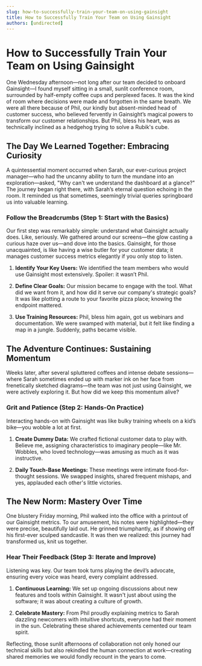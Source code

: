 ```yaml
---
slug: how-to-successfully-train-your-team-on-using-gainsight
title: How to Successfully Train Your Team on Using Gainsight
authors: [undirected]
---
```


# How to Successfully Train Your Team on Using Gainsight

One Wednesday afternoon—not long after our team decided to onboard Gainsight—I found myself sitting in a small, sunlit conference room, surrounded by half-empty coffee cups and perplexed faces. It was the kind of room where decisions were made and forgotten in the same breath. We were all there because of Phil, our kindly but absent-minded head of customer success, who believed fervently in Gainsight’s magical powers to transform our customer relationships. But Phil, bless his heart, was as technically inclined as a hedgehog trying to solve a Rubik's cube.

## The Day We Learned Together: Embracing Curiosity

A quintessential moment occurred when Sarah, our ever-curious project manager—who had the uncanny ability to turn the mundane into an exploration—asked, "Why can't we understand the dashboard at a glance?" The journey began right there, with Sarah’s eternal question echoing in the room. It reminded us that sometimes, seemingly trivial queries springboard us into valuable learning.

### Follow the Breadcrumbs (Step 1: Start with the Basics)

Our first step was remarkably simple: understand what Gainsight actually does. Like, seriously. We gathered around our screens—the glow casting a curious haze over us—and dove into the basics. Gainsight, for those unacquainted, is like having a wise butler for your customer data; it manages customer success metrics elegantly if you only stop to listen.

1. **Identify Your Key Users:** We identified the team members who would use Gainsight most extensively. Spoiler: it wasn’t Phil.
   
2. **Define Clear Goals:** Our mission became to engage with the tool. What did we want from it, and how did it serve our company's strategic goals? It was like plotting a route to your favorite pizza place; knowing the endpoint mattered.

3. **Use Training Resources:** Phil, bless him again, got us webinars and documentation. We were swamped with material, but it felt like finding a map in a jungle. Suddenly, paths became visible.

## The Adventure Continues: Sustaining Momentum

Weeks later, after several spluttered coffees and intense debate sessions—where Sarah sometimes ended up with marker ink on her face from frenetically sketched diagrams—the team was not just using Gainsight, we were actively exploring it. But how did we keep this momentum alive?

### Grit and Patience (Step 2: Hands-On Practice)

Interacting hands-on with Gainsight was like bulky training wheels on a kid’s bike—you wobble a lot at first. 

1. **Create Dummy Data:** We crafted fictional customer data to play with. Believe me, assigning characteristics to imaginary people—like Mr. Wobbles, who loved technology—was amusing as much as it was instructive.

2. **Daily Touch-Base Meetings:** These meetings were intimate food-for-thought sessions. We swapped insights, shared frequent mishaps, and yes, applauded each other's little victories.

## The New Norm: Mastery Over Time

One blustery Friday morning, Phil walked into the office with a printout of our Gainsight metrics. To our amusement, his notes were highlighted—they were precise, beautifully laid out. He grinned triumphantly, as if showing off his first-ever sculped sandcastle. It was then we realized: this journey had transformed us, knit us together.

### Hear Their Feedback (Step 3: Iterate and Improve)

Listening was key. Our team took turns playing the devil’s advocate, ensuring every voice was heard, every complaint addressed.

1. **Continuous Learning:** We set up ongoing discussions about new features and tools within Gainsight. It wasn't just about using the software; it was about creating a culture of growth.

2. **Celebrate Mastery:** From Phil proudly explaining metrics to Sarah dazzling newcomers with intuitive shortcuts, everyone had their moment in the sun. Celebrating these shared achievements cemented our team spirit.

Reflecting, those sunlit afternoons of collaboration not only honed our technical skills but also rekindled the human connection at work—creating shared memories we would fondly recount in the years to come.